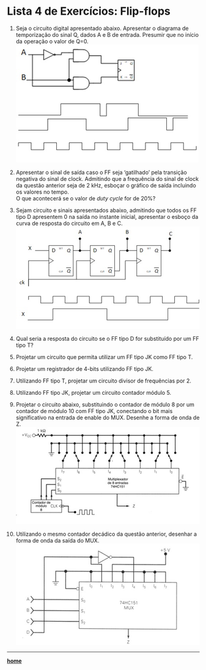 # Lista 4 de Exercícios: Flip-flops

1.	Seja o circuito digital apresentado abaixo. Apresentar o diagrama de temporização do sinal Q, dados A e B de entrada. 
Presumir que no início da operação o valor de Q=0.  
![Circuitos questão 4.1](/sisdig_aulas/images_sisdig/circuitosexercicio4_1.jpg) 

2.	Apresentar o sinal de saída caso o FF seja ‘gatilhado’ pela transição negativa do sinal de clock. 
Admitindo que a frequência do sinal de clock da questão anterior seja de 2 kHz, esboçar o gráfico de saída incluindo os valores no tempo.   
O que acontecerá se o valor de *duty cycle* for de 20%?

3.	Sejam circuito e sinais apresentados abaixo, admitindo que todos os FF tipo D apresentem 0 na saída no instante inicial, 
apresentar o esboço da curva de resposta do circuito em A, B e C.  
![Circuitos questão 4.3](/sisdig_aulas/images_sisdig/circuitosexercicio4_3.jpg) 
 
4.	Qual seria a resposta do circuito se o FF tipo D for substituído por um FF tipo T?

5.	Projetar um circuito que permita utilizar um FF tipo JK como FF tipo T.

6.	Projetar um registrador de 4-bits utilizando FF tipo JK.

7.	Utilizando FF tipo T, projetar um circuito divisor de frequências por 2.

8.	Utilizando FF tipo JK, projetar um circuito contador módulo 5.

9.	Projetar o circuito abaixo, substituindo o contador de módulo 8 por um contador de módulo 10 com FF tipo JK, 
conectando o bit mais significativo na entrada de enable do MUX. Desenhe a forma de onda de Z.  
![Circuitos questão 4.9](/sisdig_aulas/images_sisdig/circuitosexercicio4_9.jpg) 
 
10.	Utilizando o mesmo contador decádico da questão anterior, desenhar a forma de onda da saída do MUX.  
![Circuitos questão 4.10](/sisdig_aulas/images_sisdig/circuitosexercicio4_10.jpg) 

___
**[home](https://github.com/claytonjasilva/claytonjasilva.github.io/blob/main/sisdig_aulas.md)** 
